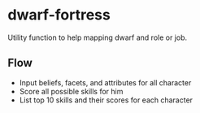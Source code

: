 # dwarf-fortress

Utility function to help mapping dwarf and role or job.

## Flow

* Input beliefs, facets, and attributes for all character
* Score all possible skills for him
* List top 10 skills and their scores for each character
